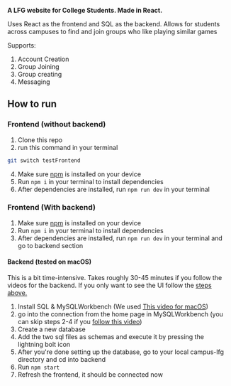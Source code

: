 **A LFG website for College Students. Made in React.**

Uses React as the frontend and SQL as the backend. Allows for students across campuses to find and join groups who like playing similar games

Supports:
1. Account Creation
2. Group Joining
3. Group creating
4. Messaging

## How to run

### Frontend (without backend)
1. Clone this repo
2. run this command in your terminal
```bash
git switch testFrontend
```
4. Make sure [npm](https://nodejs.org/en/download/package-manager) is installed on your device
5. Run `npm i` in your terminal to install dependencies
6. After dependencies are installed, run `npm run dev` in your terminal


### Frontend (With backend)
1. Make sure [npm](https://nodejs.org/en/download/package-manager) is installed on your device
2. Run `npm i` in your terminal to install dependencies
3. After dependencies are installed, run `npm run dev` in your terminal and go to backend section

#### Backend (tested on macOS)
This is a bit time-intensive. Takes roughly 30-45 minutes if you follow the videos for the backend. If you only want to see the UI follow the [steps above.](https://github.com/JNC-Enterprise/campus-lfg#frontend-without-backend)
1. Install SQL & MySQLWorkbench (We used [This video for macOS](https://www.youtube.com/watch?v=3BFxALltQaM))
2. go into the connection from the home page in MySQLWorkbench (you can skip steps 2-4 if you [follow this video](https://youtu.be/wgRwITQHszU?si=jVjhFsbzbrpLGmU4&t=398))
3. Create a new database
4. Add the two sql files as schemas and execute it by pressing the lightning bolt icon
5. After you're done setting up the database, go to your local campus-lfg directory and cd into backend
6. Run `npm start`
7. Refresh the frontend, it should be connected now
